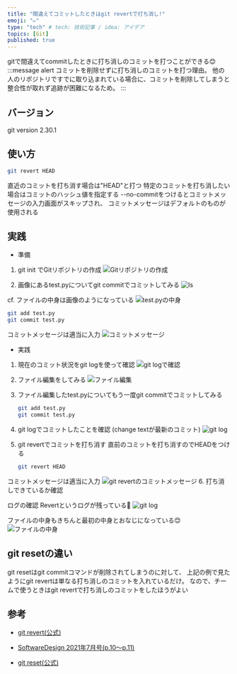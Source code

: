 ```yaml
---
title: "間違えてコミットしたときはgit revertで打ち消し!"
emoji: "✏️"
type: "tech" # tech: 技術記事 / idea: アイデア
topics: [Git]
published: true
---
```


gitで間違えてcommitしたときに打ち消しのコミットを打つことができる😊
:::message alert
コミットを削除せずに打ち消しのコミットを打つ理由。
他の人のリポジトリですでに取り込まれている場合に、コミットを削除してしまうと
整合性が取れず追跡が困難になるため。
:::

## バージョン

git version 2.30.1

## 使い方

```zsh
git revert HEAD
```

直近のコミットを打ち消す場合は"HEAD"と打つ
特定のコミットを打ち消したい場合はコミットのハッシュ値を指定する
--no-commitをつけるとコミットメッセージの入力画面がスキップされ、
コミットメッセージはデフォルトのものが使用される

## 実践

- 準備

1. git init でGitリポジトリの作成
![Gitリポジトリの作成](https://gyazo.com/acec1c0f2b9dd51cafe7f7559bafe656.png)

2. 画像にあるtest.pyについてgit commitでコミットしてみる
![ls](https://gyazo.com/d0c5bd70f46d99b987e417b87f86a798.png)

cf.
ファイルの中身は画像のようになっている
![test.pyの中身](https://gyazo.com/b00a55478021822d8d09cc7c3ace8e78.png)

```zsh
git add test.py
git commit test.py
```

コミットメッセージは適当に入力
![コミットメッセージ](https://gyazo.com/88553a02015cb05859bc789d26c2cc1c.png)

- 実践

1. 現在のコミット状況をgit logを使って確認
![git logで確認](https://gyazo.com/5bbecaf8d46c26d6f90cc880e4ec8e05.png)

2. ファイル編集をしてみる
![ファイル編集](https://gyazo.com/176274094a01c74e2582b6170529b33c.png)

3. ファイル編集したtest.pyについてもう一度git commitでコミットしてみる

    ```zsh
    git add test.py
    git commit test.py
    ```

4. git logでコミットしたことを確認
(change textが最新のコミット)
![git log](https://gyazo.com/a11bc619b58e3f09da4d6a92461b538b.png)

5. git revertでコミットを打ち消す
直前のコミットを打ち消すのでHEADをつける

    ```zsh
    git revert HEAD
    ```

コミットメッセージは適当に入力
![git revertのコミットメッセージ](https://gyazo.com/30263d7d2152d09f07b279cfd5d3b8af.png)
6. 打ち消しできているか確認

ログの確認
Revertというログが残っている👏
![git log](https://gyazo.com/4587aa4ca40937136c2bd3c533a8eb79.png)

ファイルの中身もきちんと最初の中身とおなじになっている😊
![ファイルの中身](https://gyazo.com/2a1b9b66bd4f81159ee74fa12d13ed49.png)

## git resetの違い

git resetはgit commitコマンドが削除されてしまうのに対して、
上記の例で見たようにgit revertは単なる打ち消しのコミットを入れているだけ。
なので、チームで使うときはgit revertで打ち消しのコミットをしたほうがよい

## 参考

- [git revert(公式)](https://git-scm.com/docs/git-revert)

- [SoftwareDesign 2021年7月号(p.10〜p.11)](https://gihyo.jp/magazine/SD/archive/2021/202107)

- [git reset(公式)](https://git-scm.com/book/ja/v2/Git-%E3%81%AE%E3%81%95%E3%81%BE%E3%81%96%E3%81%BE%E3%81%AA%E3%83%84%E3%83%BC%E3%83%AB-%E3%83%AA%E3%82%BB%E3%83%83%E3%83%88%E3%82%B3%E3%83%9E%E3%83%B3%E3%83%89%E8%A9%B3%E8%AA%AC)
